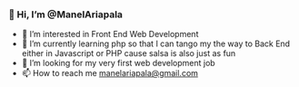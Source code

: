 ### 👋 Hi, I’m @ManelAriapala
- 👀 I’m interested in Front End Web Development
- 🌱 I’m currently learning php so that I can tango my the way to Back End either in Javascript or PHP cause salsa is also just as fun
- 💞️ I’m looking for my very first web development job
- 📫 How to reach me manelariapala@gmail.com

<!---
ManelAriapala/ManelAriapala is a ✨ special ✨ repository because its `README.md` (this file) appears on your GitHub profile.
You can click the Preview link to take a look at your changes.
--->
